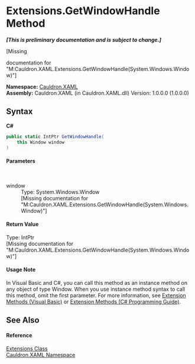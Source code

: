 # Extensions.GetWindowHandle Method 
 _**\[This is preliminary documentation and is subject to change.\]**_

\[Missing <summary> documentation for "M:Cauldron.XAML.Extensions.GetWindowHandle(System.Windows.Window)"\]

**Namespace:**&nbsp;<a href="N_Cauldron_XAML">Cauldron.XAML</a><br />**Assembly:**&nbsp;Cauldron.XAML (in Cauldron.XAML.dll) Version: 1.0.0.0 (1.0.0.0)

## Syntax

**C#**<br />
``` C#
public static IntPtr GetWindowHandle(
	this Window window
)
```


#### Parameters
&nbsp;<dl><dt>window</dt><dd>Type: System.Windows.Window<br />\[Missing <param name="window"/> documentation for "M:Cauldron.XAML.Extensions.GetWindowHandle(System.Windows.Window)"\]</dd></dl>

#### Return Value
Type: IntPtr<br />\[Missing <returns> documentation for "M:Cauldron.XAML.Extensions.GetWindowHandle(System.Windows.Window)"\]

#### Usage Note
In Visual Basic and C#, you can call this method as an instance method on any object of type Window. When you use instance method syntax to call this method, omit the first parameter. For more information, see <a href="http://msdn.microsoft.com/en-us/library/bb384936.aspx">Extension Methods (Visual Basic)</a> or <a href="http://msdn.microsoft.com/en-us/library/bb383977.aspx">Extension Methods (C# Programming Guide)</a>.

## See Also


#### Reference
<a href="T_Cauldron_XAML_Extensions">Extensions Class</a><br /><a href="N_Cauldron_XAML">Cauldron.XAML Namespace</a><br />